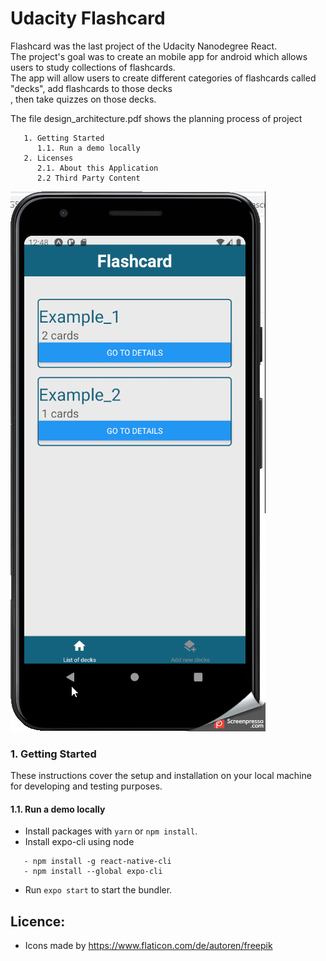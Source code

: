 
# Udacity Flashcard
Flashcard was the last project of the  Udacity Nanodegree React. <br>
The project's goal was to create an mobile app for android which allows users to study collections of flashcards.<br>
The app will allow users to create different categories of flashcards called "decks", add flashcards to those decks<br>
, then take quizzes on those decks.

The file design_architecture.pdf shows the planning process of project


```
   1. Getting Started
      1.1. Run a demo locally
   2. Licenses
      2.1. About this Application
      2.2 Third Party Content
```

![](readme_material/application.gif)

### 1. Getting Started
These instructions cover the setup and installation on your local machine for developing and testing purposes.
#### 1.1. Run a demo locally

- Install packages with `yarn` or `npm install`.
- Install expo-cli using node
```
   - npm install -g react-native-cli
   - npm install --global expo-cli
```   
- Run `expo start` to start the bundler.

## Licence:
* Icons made by https://www.flaticon.com/de/autoren/freepik
